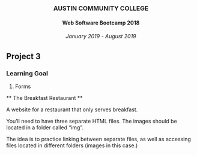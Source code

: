 <center>
 
### AUSTIN COMMUNITY COLLEGE 
#### Web Software Bootcamp 2018
###### January 2019 - August 2019

</center>

## Project 3

### Learning Goal

  1. Forms

** The Breakfast Restaurant **

A website for a restaurant that only serves breakfast.

You’ll need to have three separate HTML files. The images should be located in a folder called “img”.

The idea is to practice linking between separate files, as well as accessing files located in different folders (images in this case.)
